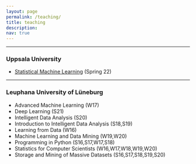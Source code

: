 ```yaml
---
layout: page
permalink: /teaching/
title: teaching
description: 
nav: true
---
```


<hr>

### Uppsala University
<ul>
  <li><a href="https://uppsala.instructure.com/courses/46077">Statistical Machine Learning</a> (Spring 22)</li>
</ul>

<hr>

### Leuphana University of Lüneburg
<ul>
  <li>Advanced Machine Learning (W17)</li>
  <li>Deep Learning (S21)</li>
  <li>Intelligent Data Analysis (S20)</li>
  <li>Introduction to Intelligent Data Analysis (S18,S19)</li>
  <li>Learning from Data (W16)</li>
  <li>Machine Learning and Data Mining (W19,W20)</li>
  <li>Programming in Python (S16,S17,W17,S18)</li>
  <li>Statistics for Computer Scientists (W16,W17,W18,W19,W20)</li>
  <li>Storage and Mining of Massive Datasets (S16,S17,S18,S19,S20)</li>
</ul>
